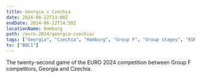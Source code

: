 ```yaml
---
title: Georgia v Czechia
date: 2024-06-22T13:00Z
endDate: 2024-06-22T14:50Z
locationName: Hamburg
path: /euro-2024/georgia-czechia/
tags: ["Georgia", "Czechia", "Hamburg", "Group F", "Group stages", "EURO 2024"]
tv: ["BBC1"]
---
```

The twenty-second game of the EURO 2024 competition between Group F competitors, Georgia and Czechia.
